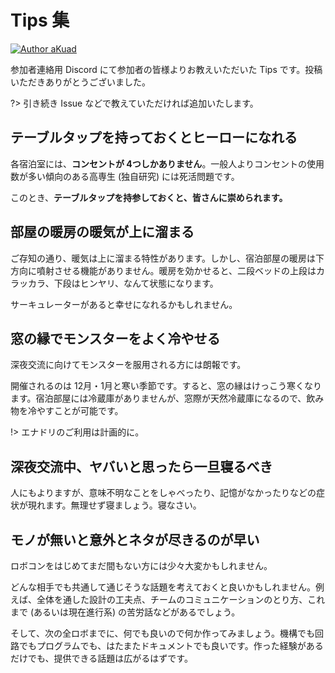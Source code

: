 # Tips 集

[![Author aKuad](https://img.shields.io/badge/Author-aKuad-blue?logo=github)](https://github.com/aKuad)

参加者連絡用 Discord にて参加者の皆様よりお教えいただいた Tips です。投稿いただきありがとうございました。

?> 引き続き Issue などで教えていただければ追加いたします。

## テーブルタップを持っておくとヒーローになれる

各宿泊室には、**コンセントが 4つしかありません**。一般人よりコンセントの使用数が多い傾向のある高専生 (独自研究) には死活問題です。

このとき、**テーブルタップを持参しておくと、皆さんに崇められます。**

## 部屋の暖房の暖気が上に溜まる

ご存知の通り、暖気は上に溜まる特性があります。しかし、宿泊部屋の暖房は下方向に噴射させる機能がありません。暖房を効かせると、二段ベッドの上段はカラッカラ、下段はヒンヤリ、なんて状態になります。

サーキュレーターがあると幸せになれるかもしれません。

## 窓の縁でモンスターをよく冷やせる

深夜交流に向けてモンスターを服用される方には朗報です。

開催されるのは 12月・1月と寒い季節です。すると、窓の縁はけっこう寒くなります。宿泊部屋には冷蔵庫がありませんが、窓際が天然冷蔵庫になるので、飲み物を冷やすことが可能です。

!> エナドリのご利用は計画的に。

## 深夜交流中、ヤバいと思ったら一旦寝るべき

人にもよりますが、意味不明なことをしゃべったり、記憶がなかったりなどの症状が現れます。無理せず寝ましょう。寝なさい。

## モノが無いと意外とネタが尽きるのが早い

ロボコンをはじめてまだ間もない方には少々大変かもしれません。

どんな相手でも共通して通じそうな話題を考えておくと良いかもしれません。例えば、全体を通した設計の工夫点、チームのコミュニケーションのとり方、これまで (あるいは現在進行系) の苦労話などがあるでしょう。

そして、次の全ロボまでに、何でも良いので何か作ってみましょう。機構でも回路でもプログラムでも、はたまたドキュメントでも良いです。作った経験があるだけでも、提供できる話題は広がるはずです。
